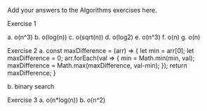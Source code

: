 Add your answers to the Algorithms exercises here.

Exercise 1

a. o(n^3)
b. o(log(n))
c. o(sqrt(n))
d. o(log2)
e. o(n^3)
f. o(n)
g. o(n)

Exercise 2
a.
const maxDifference = (arr) => {
    let min = arr[0];
    let maxDifference = 0;
        arr.forEach(val => {
        min = Math.min(min, val);
        maxDifference = Math.max(maxDifference, val-min);
    });
        return maxDifference;
}

b. binary search

Exercise 3
a. o(n*log(n))
b. o(n^2)